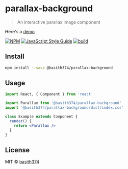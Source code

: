 # parallax-background

> An interactive parallax image component

Here's a [demo](http://parallax-background.basithkunimal.com)

[![NPM](https://img.shields.io/npm/v/@basith374/parallax-background.svg)](https://www.npmjs.com/package/parallax-background) [![JavaScript Style Guide](https://img.shields.io/badge/code_style-standard-brightgreen.svg)](https://standardjs.com) [![build](https://github.com/basith374/parallax-background/actions/workflows/main.yml/badge.svg)](https://github.com/basith374/parallax-background/actions/workflows/main.yml)

## Install

```bash
npm install --save @basith374/parallax-background
```

## Usage

```jsx
import React, { Component } from 'react'

import Parallax from '@basith374/parallax-background'
import '@basith374/parallax-background/dist/index.css'

class Example extends Component {
  render() {
    return <Parallax />
  }
}
```

## License

MIT © [basith374](https://github.com/basith374)
